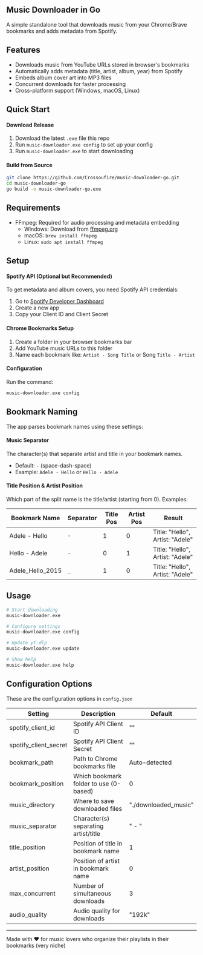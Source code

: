 ## Music Downloader in Go
A simple standalone tool that downloads music from your Chrome/Brave bookmarks and adds metadata from Spotify.

## Features
- Downloads music from YouTube URLs stored in browser's bookmarks
- Automatically adds metadata (title, artist, album, year) from Spotify
- Embeds album cover art into MP3 files
- Concurrent downloads for faster processing
- Cross-platform support (Windows, macOS, Linux)

## Quick Start

#### Download Release

1. Download the latest `.exe` file this repo
2. Run `music-downloader.exe config` to set up your config
3. Run `music-downloader.exe` to start downloading

#### Build from Source

```bash
git clone https://github.com/Crossoufire/music-downloader-go.git
cd music-downloader-go
go build -o music-downloader-go.exe
```

## Requirements

- FFmpeg: Required for audio processing and metadata embedding
  - Windows: Download from [ffmpeg.org](https://ffmpeg.org/download.html)
  - macOS: `brew install ffmpeg`
  - Linux: `sudo apt install ffmpeg`

## Setup

#### Spotify API (Optional but Recommended)

To get metadata and album covers, you need Spotify API credentials:

1. Go to [Spotify Developer Dashboard](https://developer.spotify.com/dashboard)
2. Create a new app
3. Copy your Client ID and Client Secret

#### Chrome Bookmarks Setup

1. Create a folder in your browser bookmarks bar
2. Add YouTube music URLs to this folder
3. Name each bookmark like: `Artist - Song Title` or Song `Title - Artist`

#### Configuration

Run the command:

```bash
music-downloader.exe config
```

## Bookmark Naming

The app parses bookmark names using these settings:

#### Music Separator

The character(s) that separate artist and title in your bookmark names.

- Default: ` - ` (space-dash-space)
- Example: `Adele - Hello` or `Hello - Adele`

#### Title Position & Artist Position

Which part of the split name is the title/artist (starting from 0).
Examples:

| Bookmark Name    | Separator | Title Pos | Artist Pos | Result                          |
|------------------|-----------|-----------|------------|---------------------------------|
| Adele - Hello    | ` - `     | 1         | 0          | Title: "Hello", Artist: "Adele" |
| Hello - Adele    | ` - `     | 0         | 1          | Title: "Hello", Artist: "Adele" |
| Adele_Hello_2015 | `_`       | 1         | 0          | Title: "Hello", Artist: "Adele" |

## Usage

```bash
# Start downloading
music-downloader.exe

# Configure settings
music-downloader.exe config

# Update yt-dlp
music-downloader.exe update

# Show help
music-downloader.exe help
```

## Configuration Options
These are the configuration options in `config.json`

| Setting	              | Description                             | Default              |
|-----------------------|-----------------------------------------|----------------------|
| spotify_client_id     | 	Spotify API Client ID	                 | ""                   |
| spotify_client_secret | Spotify API Client Secret	              | ""                   |
| bookmark_path         | 	Path to Chrome bookmarks file          | 	Auto-detected       |
| bookmark_position     | 	Which bookmark folder to use (0-based) | 	0                   |
| music_directory       | 	Where to save downloaded files	        | "./downloaded_music" |
| music_separator       | 	Character(s) separating artist/title   | 	" - "               |
| title_position        | Position of title in bookmark name      | 	1                   |
| artist_position	      | Position of artist in bookmark name	    | 0                    |
| max_concurrent        | 	Number of simultaneous downloads       | 	3                   |
| audio_quality	        | Audio quality for downloads	            | "192k"               |


---
Made with ❤️ for music lovers who organize their playlists in their bookmarks (very niche)
